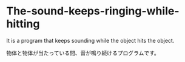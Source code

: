 # The-sound-keeps-ringing-while-hitting

It is a program that keeps sounding while the object hits the object.

物体と物体が当たっている間、音が鳴り続けるプログラムです。
